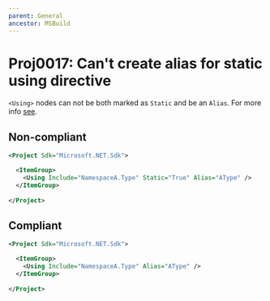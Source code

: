 ```yaml
---
parent: General
ancestor: MSBuild
---
```


# Proj0017: Can't create alias for static using directive
`<Using>` nodes can not be both marked as `Static` and be an `Alias`.
For more info
[see](https://learn.microsoft.com/dotnet/csharp/language-reference/compiler-messages/using-directive-errors?f1url=%3FappId%3Droslyn%26k%3Dk(CS8085)#restrictions-on-using-aliases).

## Non-compliant
``` xml
<Project Sdk="Microsoft.NET.Sdk">

  <ItemGroup>
    <Using Include="NamespaceA.Type" Static="True" Alias="AType" />
  </ItemGroup>
  
</Project>
```

## Compliant
``` xml
<Project Sdk="Microsoft.NET.Sdk">

  <ItemGroup>
    <Using Include="NamespaceA.Type" Alias="AType" />
  </ItemGroup>
  
</Project>
```
